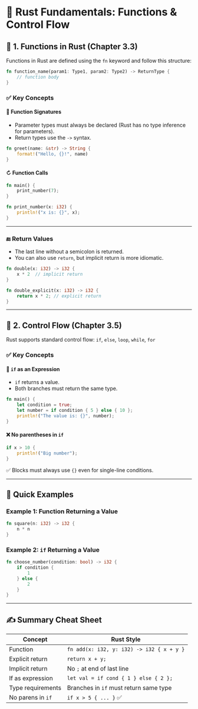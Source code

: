 # 📘 Rust Fundamentals: Functions & Control Flow

## 🔹 1. Functions in Rust (Chapter 3.3)

Functions in Rust are defined using the `fn` keyword and follow this structure:

```rust
fn function_name(param1: Type1, param2: Type2) -> ReturnType {
    // function body
}
```

### ✅ Key Concepts

#### 🧠 Function Signatures
- Parameter types must always be declared (Rust has no type inference for parameters).
- Return types use the `->` syntax.

```rust
fn greet(name: &str) -> String {
    format!("Hello, {}!", name)
}
```

#### ↻ Function Calls
```rust
fn main() {
    print_number(7);
}

fn print_number(x: i32) {
    println!("x is: {}", x);
}
```

---

### 🔚 Return Values
- The last line without a semicolon is returned.
- You can also use `return`, but implicit return is more idiomatic.

```rust
fn double(x: i32) -> i32 {
    x * 2  // implicit return
}

fn double_explicit(x: i32) -> i32 {
    return x * 2; // explicit return
}
```

---

## 🔹 2. Control Flow (Chapter 3.5)

Rust supports standard control flow: `if`, `else`, `loop`, `while`, `for`

### ✅ Key Concepts

#### 🧠 `if` as an Expression
- `if` returns a value.
- Both branches must return the same type.

```rust
fn main() {
    let condition = true;
    let number = if condition { 5 } else { 10 };
    println!("The value is: {}", number);
}
```

#### ❌ No parentheses in `if`
```rust
if x > 10 {
    println!("Big number");
}
```
✅ Blocks must always use `{}` even for single-line conditions.

---

## 🧪 Quick Examples

### Example 1: Function Returning a Value
```rust
fn square(n: i32) -> i32 {
    n * n
}
```

### Example 2: `if` Returning a Value
```rust
fn choose_number(condition: bool) -> i32 {
    if condition {
        1
    } else {
        2
    }
}
```

---

## ✍️ Summary Cheat Sheet

| Concept            | Rust Style                              |
|--------------------|------------------------------------------|
| Function           | `fn add(x: i32, y: i32) -> i32 { x + y }` |
| Explicit return    | `return x + y;`                          |
| Implicit return    | No `;` at end of last line               |
| If as expression   | `let val = if cond { 1 } else { 2 };`    |
| Type requirements  | Branches in `if` must return same type   |
| No parens in `if`  | `if x > 5 { ... }` ✅                     |

